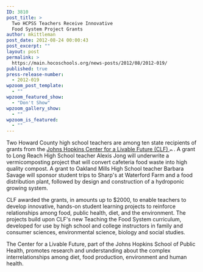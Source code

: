 ```yaml
---
ID: 3810
post_title: >
  Two HCPSS Teachers Receive Innovative
  Food System Project Grants
author: mkittleman
post_date: 2012-08-24 00:00:43
post_excerpt: ""
layout: post
permalink: >
  https://main.hocoschools.org/news-posts/2012/08/2012-019/
published: true
press-release-number:
  - 2012-019
wpzoom_post_template:
  - ""
wpzoom_featured_show:
  - "Don't Show"
wpzoom_gallery_show:
  - ""
wpzoom_is_featured:
  - ""
---
```

Two Howard County high school teachers are among ten state recipients of grants from the <a href="http://www.jhsph.edu/research/centers-and-institutes/johns-hopkins-center-for-a-livable-future/" target="_blank">Johns Hopkins Center for a Livable Future (CLF) <img alt="new webpage icon" src="http://www.hcpss.org/images/new_webpage.gif" width="11" height="10" align="bottom" border="0" /></a>. A grant to Long Reach High School teacher Alexis Jong will underwrite a vermicomposting project that will convert cafeteria food waste into high quality compost. A grant to Oakland Mills High School teacher Barbara Savage will sponsor student trips to Sharp's at Waterford Farm and a food distribution plant, followed by design and construction of a hydroponic growing system.

CLF awarded the grants, in amounts up to $2000, to enable teachers to develop innovative, hands-on student learning projects to reinforce relationships among food, public health, diet, and the environment. The projects build upon CLF's new Teaching the Food System curriculum, developed for use by high school and college instructors in family and consumer sciences, environmental science, biology and social studies.

The Center for a Livable Future, part of the Johns Hopkins School of Public Health, promotes research and understanding about the complex interrelationships among diet, food production, environment and human health.